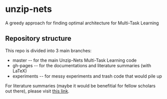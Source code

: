 # unzip-nets
A greedy approach for finding optimal architecture for Multi-Task Learning

## Repository structure
This repo is divided into 3 main branches:

*  master      -- for the main Unzip-Nets Multi-Task Learning code
*  gh-pages    -- for the documentations and literature summaries (with LaTeX)
*  experiments -- for messy experiments and trash code that would pile up

For literature summaries (maybe it would be benefitial for fellow scholars out there), please visit [this link](https://hav4ik.github.io/unzip-nets).
